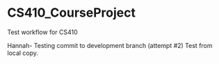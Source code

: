 # CS410_CourseProject
Test workflow for CS410

Hannah- Testing commit to development branch (attempt #2)
Test from local copy. 
